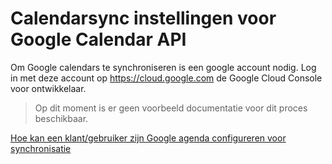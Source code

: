 # Calendarsync instellingen voor Google Calendar API
Om Google calendars te synchroniseren is een google account nodig. Log in met deze account op https://cloud.google.com de Google Cloud Console voor ontwikkelaar.

> Op dit moment is er geen voorbeeld documentatie voor dit proces beschikbaar.

[Hoe kan een klant/gebruiker zijn Google agenda configureren voor synchronisatie](customer-authorize-experience.md)